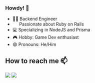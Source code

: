<link rel="stylesheet" href="https://cdn.jsdelivr.net/gh/devicons/devicon@v2.13.0/devicon.min.css">

### Howdy! 👋
- 👨‍💻  Backend Engineer
- <img src="https://encrypted-tbn0.gstatic.com/images?q=tbn:ANd9GcR4yuobNAPXkfz7FzcCLaCUFVPUIUu_YGwqOUK8iJK7AKcU7OPtgCk6PKhRpJIbsR4pF4Q&usqp=CAU" width="17px" height="14px"> Passionate about Ruby on Rails
- 💻  Specializing in NodeJS and Prisma
- 🎮  Hobby: Game Dev enthusiast
- 😄  Pronouns: He/Him

<!--## Languages 
<i class="devicon-ruby-plain-wordmark colored"></i>
<i class="devicon-flutter-plain colored"></i>
<i class="devicon-react-original-wordmark colored"></i>
<i class="devicon-csharp-plain-wordmark colored"></i>
<i class="devicon-unity-original-wordmark colored"></i> -->

## How to reach me 📫
<a href="mailto:mateussenne@gmail.com"><img src="https://camo.githubusercontent.com/927d6b3961fa048ff7303daf291cb5869dfa25018997cf8c1373c2f6a85b1458/68747470733a2f2f696d672e736869656c64732e696f2f62616467652f2d476d61696c2d2532333333333f7374796c653d666f722d7468652d6261646765266c6f676f3d676d61696c266c6f676f436f6c6f723d7768697465" data-canonical-src="https://img.shields.io/badge/-Gmail-%23333?style=for-the-badge&amp;logo=gmail&amp;logoColor=white" style="max-width:100%;"></a>
<a href="https://www.linkedin.com/in/mateussenne/" rel="nofollow"><img src="https://camo.githubusercontent.com/c00f87aeebbec37f3ee0857cc4c20b21fefde8a96caf4744383ebfe44a47fe3f/68747470733a2f2f696d672e736869656c64732e696f2f62616467652f2d4c696e6b6564496e2d2532333030373742353f7374796c653d666f722d7468652d6261646765266c6f676f3d6c696e6b6564696e266c6f676f436f6c6f723d7768697465" data-canonical-src="https://img.shields.io/badge/-LinkedIn-%230077B5?style=for-the-badge&amp;logo=linkedin&amp;logoColor=white" style="max-width:100%;"></a>

<!-- <div>
    <a href="https://github.com/mateussenne"> 
        <img height="175rem" src="https://github-readme-stats.vercel.app/api?username=mateussenne&show_icons=true&theme=dracula">
        <img height="175rem" src="https://github-readme-stats.vercel.app/api/top-langs/?username=mateussenne&layout=compact&theme=dracula">
    </a>
</div> -->
<br/>
